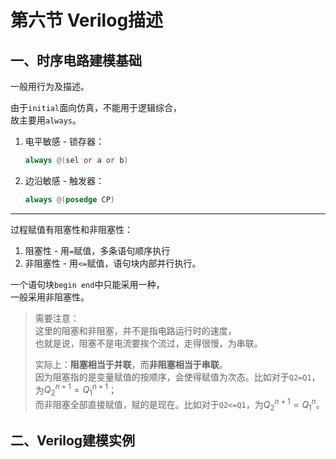 # 第六节 Verilog描述

## 一、时序电路建模基础

一般用行为及描述。

由于`initial`面向仿真，不能用于逻辑综合，  
故主要用`always`。

1. 电平敏感 - 锁存器：

   ```verilog
   always @(sel or a or b)
   ```

2. 边沿敏感 - 触发器：

   ```verilog
   always @(posedge CP)
   ```

---

过程赋值有阻塞性和非阻塞性：

1. 阻塞性 - 用`=`赋值，多条语句顺序执行
2. 非阻塞性 - 用`<=`赋值，语句块内部并行执行。

一个语句块`begin end`中只能采用一种，  
一般采用非阻塞性。

> 需要注意：  
> 这里的阻塞和非阻塞，并不是指电路运行时的速度，  
> 也就是说，阻塞不是电流要挨个流过，走得很慢，为串联。
>
> 实际上：**阻塞相当于并联**，而**非阻塞相当于串联**。  
> 因为阻塞指的是变量赋值的按顺序，会使得赋值为次态。比如对于`Q2=Q1`，为$Q_2^{n+1}=Q_1^{n+1}$；  
> 而非阻塞全部直接赋值，赋的是现在。比如对于`Q2<=Q1`，为$Q_2^{n+1}=Q_1^n$。

## 二、Verilog建模实例

